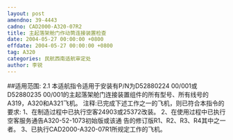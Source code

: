 ```yaml
---
layout: post
amendno: 39-4443
cadno: CAD2000-A320-07R2
title: 主起落架舱门作动筒连接装置检查
date: 2004-05-27 00:00:00 +0800
effdate: 2004-05-27 00:00:00 +0800
tag: A320
categories: 民航西南适航审定处
author: 李锐
---
```


##适用范围:
2.1  本适航指令适用于安装有P/N为D52880224  00/001或 D52880235  00/001的主起落架舱门连接装置组件的所有型号、所有线号的A319，A320和A321飞机。
注释:已完成下述工作之一的飞机，则已符合本指令的要求:     1、在制造过程中已执行空客24903或25372改装。 2、在使用过程中已执行空客服务通告A320-52-1073初始版或该通
告的修订版R1、R2、R3、R4其中之一者。     3、已执行CAD2000-A320-07R1所规定工作的飞机。

